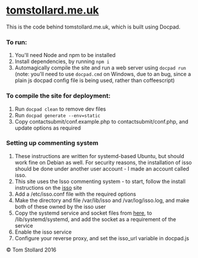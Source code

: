# [tomstollard.me.uk](https://tomstollard.me.uk)

This is the code behind tomstollard.me.uk, which is built using Docpad.

### To run:  
1. You'll need Node and npm to be installed
2. Install dependencies, by running `npm i`
3. Automagically compile the site and run a web server using `docpad run`  
   (note: you'll need to use `docpad.cmd` on Windows, due to an bug, since a plain js docpad config file is being used, rather than coffeescript)

### To compile the site for deployment:  
1. Run `docpad clean` to remove dev files
2. Run `docpad generate --env=static`
3. Copy contactsubmit/conf.example.php to contactsubmit/conf.php, and update options as required

### Setting up commenting system
1. These instructions are written for systemd-based Ubuntu, but should work fine on Debian as well. For security reasons, the installation of isso should be done under another user account - I made an account called isso.
2. This site uses the Isso commenting system - to start, follow the install instructions on the [isso](https://posativ.org/isso/docs/install/) site
3. Add a /etc/isso.conf file with the required options
4. Make the directory and file /var/lib/isso and /var/log/isso.log, and make both of these owned by the isso user
5. Copy the systemd service and socket files from [here](https://github.com/jgraichen/debian-isso/tree/master/debian), to /lib/systemd/systemd, and add the socket as a requirement of the service
6. Enable the isso service
7. Configure your reverse proxy, and set the isso_url variable in docpad.js

&copy; Tom Stollard 2016
